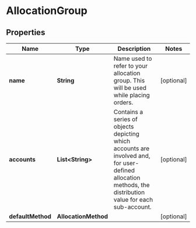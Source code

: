

# AllocationGroup


## Properties

| Name | Type | Description | Notes |
|------------ | ------------- | ------------- | -------------|
|**name** | **String** | Name used to refer to your allocation group. This will be used while placing orders. |  [optional] |
|**accounts** | **List&lt;String&gt;** | Contains a series of objects depicting which accounts are involved and, for user-defined allocation methods, the distribution value for each sub-account. |  [optional] |
|**defaultMethod** | **AllocationMethod** |  |  [optional] |



